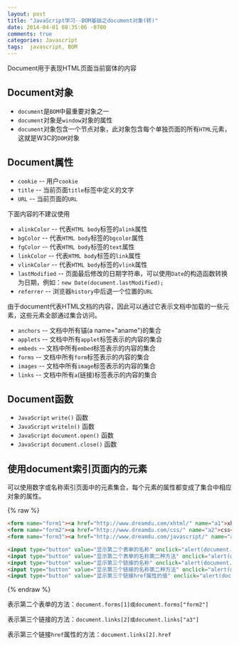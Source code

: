 ```yaml
---
layout: post
title: "JavaScript学习--BOM基础之document对象(转)"
date: 2014-04-01 08:35:06 -0700
comments: true
categories: Javascript
tags:  javascript, BOM
---
```


Document用于表现HTML页面当前窗体的内容

## Document对象

* `document`是`BOM`中最重要对象之一
* `document`对象是`window`对象的属性
* `document`对象包含一个节点对象，此对象包含每个单独页面的所有`HTML`元素，这就是W3C的`DOM`对象

## Document属性

* `cookie` --	用户`cookie`
* `title`	--	当前页面`title`标签中定义的文字
* `URL`	--	当前页面的`URL`

下面内容的不建议使用

* `alinkColor`	--	代表`HTML body`标签的`alink`属性
* `bgColor` --	代表`HTML body`标签的`bgcolor`属性
* `fgColor` --	代表`HTML body`标签的`text`属性
* `linkColor` --	代表`HTML body`标签的`link`属性
* `vlinkColor`	--	代表`HTML body`标签的`vlink`属性
* `lastModified`	-- 页面最后修改的日期字符串，可以使用`Date`的构造函数转换为日期，例如：`new Date(document.lastModified);`
* `referrer`	--	浏览器`history`中后退一个位置的`URL`

由于document代表HTML文档的内容，因此可以通过它表示文档中加载的一些元素，这些元素全部通过集合访问。

* `anchors`	--	文档中所有锚(a name="aname")的集合
* `applets`	--	文档中所有`applet`标签表示的内容的集合
* `embeds`	--	文档中所有`embed`标签表示的内容的集合
* `forms`	--	文档中所有`form`标签表示的内容的集合
* `images`	--	文档中所有`image`标签表示的内容的集合
* `links`	-- 文档中所有`a`(链接)标签表示的内容的集合


## Document函数

* `JavaScript` `write()` 函数
* `JavaScript` `writeln()` 函数
* `JavaScript` `document.open()` 函数
* `JavaScript` `document.close()` 函数

## 使用document索引页面内的元素

可以使用数字或名称索引页面中的元素集合，每个元素的属性都变成了集合中相应对象的属性。

{% raw %}

```html
<form name="form1"><a href="http://www.dreamdu.com/xhtml/" name="a1">xhtml</a></form>
<form name="form2"><a href="http://www.dreamdu.com/css/" name="a2">css</a></form>
<form name="form3"><a href="http://www.dreamdu.com/javascript/" name="a3">javascript</a></form>

<input type="button" value="显示第二个表单的名称" onclick="alert(document.forms[1].name)" />
<input type="button" value="显示第二个表单的名称第二种方法" onclick="alert(document.forms['form2'].name)" />
<input type="button" value="显示第三个链接的名称" onclick="alert(document.links[2].name)" />
<input type="button" value="显示第三个链接的名称第二种方法" onclick="alert(document.links['a3'].name)" />
<input type="button" value="显示第三个链接href属性的值" onclick="alert(document.links[2].href)" />
```

{% endraw %}

表示第二个表单的方法：`document.forms[1]或document.forms["form2"]`

表示第三个链接的方法：`document.links[2]或document.links["a3"]`

表示第三个链接`href`属性的方法：`document.links[2].href`

